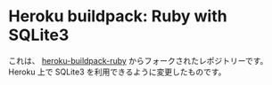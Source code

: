 Heroku buildpack: Ruby with SQLite3
===================================

これは、
[heroku-buildpack-ruby](https://github.com/heroku/heroku-buildpack-ruby)
からフォークされたレポジトリーです。
Heroku 上で SQLite3 を利用できるように変更したものです。

